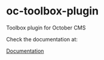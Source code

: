 # oc-toolbox-plugin
Toolbox plugin for October CMS

Check the documentation at:

[Documentation](https://notion.so/7b64cff36c8b4b9d99078de04094925b)
